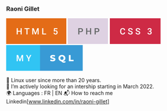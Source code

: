 ### Raoni Gillet

![HTML](https://github.com/GRaonix/assets/blob/58480f4ae6a19b8ee5a7ddfb98607ee1b07473ed/html-5.svg)
![PHP](https://github.com/GRaonix/assets/blob/58480f4ae6a19b8ee5a7ddfb98607ee1b07473ed/php.svg)
![CSS3](https://github.com/GRaonix/assets/blob/58480f4ae6a19b8ee5a7ddfb98607ee1b07473ed/css-3.svg)
![MYSQL](https://github.com/GRaonix/assets/blob/58480f4ae6a19b8ee5a7ddfb98607ee1b07473ed/my-sql.svg)

🐧 Linux user since more than 20 years.\
🔭 I’m actively looking for an intership starting in March 2022.\
🌍 Languages : FR | EN 
📬 How to reach me Linkedin[www.linkedin.com/in/raoni-gillet]
